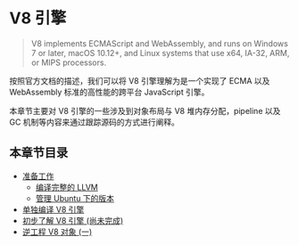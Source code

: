 # V8 引擎

> V8 implements ECMAScript and WebAssembly, and runs on Windows 7 or later, macOS 10.12+, and Linux systems that use x64, IA-32, ARM, or MIPS processors.

按照官方文档的描述，我们可以将 V8 引擎理解为是一个实现了 ECMA 以及 WebAssembly 标准的高性能的跨平台 JavaScript 引擎。

本章节主要对 V8 引擎的一些涉及到对象布局与 V8 堆内存分配，pipeline 以及 GC 机制等内容来通过跟踪源码的方式进行阐释。

## 本章节目录

* [准备工作](/V8_PREPARE.html)
  * [编译完整的 LLVM](/0x01_编译完整的%20LLVM.html)
  * [管理 Ubuntu 下的版本](/0x02_管理%20Ubuntu%20下的版本.html)
* [单独编译 V8 引擎](/0x03_单独编译%20V8%20引擎.html)
* [初步了解 V8 引擎 (尚未完成)](/0x04_初步了解%20V8%20引擎.html)
* [逆工程 V8 对象 (一)](/0x05_逆工程%20V8%20对象.html)